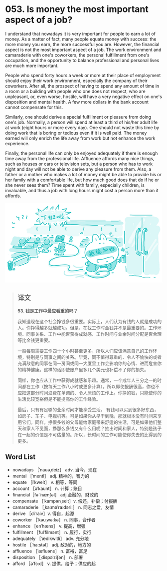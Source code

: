 # 053. Is money the most important aspect of a job?

I understand that nowadays it is very important for people to earn a lot of money. As a matter of fact, many people equate money with success: the more money you earn, the more successful you are. However, the financial aspect is not the most important aspect of a job. The work environment and camaraderie with one's coworkers, the personal fulfillment from one's occupation, and the opportunity to balance professional and personal lives are much more important.

People who spend forty hours a week or more at their place of employment should enjoy their work environment, especially the company of their coworkers. After all, the prospect of having to spend any amount of time in a room or a building with people who one does not respect, who are unpleasant, or, even worse, hostile, will have a very negative effect on one's disposition and mental health. A few more dollars in the bank account cannot compensate for this.

Similarly, one should derive a special fulfillment or pleasure from doing one's job. Normally, a person will spend at least a third of his/her adult life at work \(eight hours or more every day\). One should not waste this time by doing work that is boring or tedious even if it is well paid. The money earned will only enrich the life away from work but not enhance the work experience.

Finally, the personal life can only be enjoyed adequately if there is enough time away from the professional life. Affluence affords many nice things, such as houses or cars or television sets, but a person who has to work night and day will not be able to derive any pleasure from them. Also, a father or a mother who makes a lot of money might be able to provide his or her family with a comfortable life, but how much good does that do if he or she never sees them? Time spent with family, especially children, is invaluable, and thus a job with long hours might cost a person more than it affords.

![](.gitbook/assets/toefl-ibt-high-score-essays-053.jpg)

> ## 译文
>
> **53. 钱是工作中最应看重的吗？**
>
> 我知道现在这个社会挣钱多很重要。实际上，人们认为有钱的人就是成功的人。你挣得越多就越成功。但是，在找工作时金钱并不是最重要的。工作环境、同事关系、工作中能否获得成就感、工作时间与业余时间分配是否合理等比金钱更重要。
>
> 一般每周需要工作四十个小时甚至更多，所以人们应该满意自己的工作环境，特别是与同事之间的关系。毕竟，同不值得尊重的、令人不愉快的或者充满敌意的同事在同一房间或同一大厦里工作会影响你的心情、进而危害你的精神健康。这样的话即使账户里多几个美元也补偿不了你的损失。
>
> 同样，你也应从工作中获得成就感和乐趣。通常，一个成年人三分之一的时间都在工作（按每天工作八小时或更多计算）。所以即使报酬很高，你也不应把这部分时间浪费在单调的、令人厌烦的工作上。你挣的钱，只能使你的生活比较宽裕但是不能提高你的工作经验。
>
> 最后，只有有足够的业余时间才能享受生活。 有钱可以买到很多好东西，如房子、车子、电视机等。可是如果你从早干到晚，那就根本没有时间来享用它们。同样，挣很多钱的父母能给家庭带来舒适的生活，可是如果他们整天和家人不见面，挣那么多钱又有什么用呢？抽出时间和家人，特别是孩子在一起的价值是不可估量的。所以，长时间的工作可能使你失去的比得到的更多。

## Word List

* nowadays ［ˈnauəˌdeiz］ adv. 当今，现在
* mental ［ˈmentl］ adj. 精神的，智力的
* equate ［iˈkweit］ v. 相等，等同
* account ［əˈkaunt］ n. 计算；账目
* financial［fə ˈnænʃəl］ adj.金融的，财政的
* compensate ［ˈkampənˌseit］v. 偿还，补偿；付报酬
* camaraderie ［ˌka:məˈra:dəri:］ n. 同志之爱，友情
* derive ［diˈraiv］v. 得自，起源
* coworker ［ˈkəuˌwə:kə］ n. 同事，合作者
* enhance ［enˈhæns］ v. 提高，增强
* fulfillment ［fulˈfilmənt］ n. 履行，实行
* adequately ［ˈædikwitli］ adv. 充分地
* hostile ［ˈha:stəl］ adj. 敌对的，地方的
* affluence ［ˈæfluəns］ n. 富裕，富足
* disposition ［ˌdispəˈziʃən］ n. 部署
* afford ［əˈfɔ:d］ v. 提供，给予；供应的起


